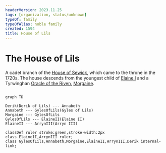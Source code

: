 ```yaml
---
headerVersion: 2023.11.25
tags: [organization, status/unknown]
typeOf: family
typeOfAlias: noble family
created: 1594
title: House of Lils
---
```

# The House of Lils

A cadet branch of the [House of Sewick](<./house-of-sewick.md>), which came to the throne in the 1720s. The house descends from the youngest child of [Elaine I](<../../people/historical-figures/sembaran-royalty/elaine-i.md>) and a Tyrwinghan [Oracle of the Riven](<../oracle-of-the-riven.md>), [Morgaine](<../../people/historical-figures/sembaran-royalty/morgaine.md>).

```mermaid 

graph TD

Derik(Derik of Lils) --- Annabeth
Annabeth --- GylesOfLils(Gyles of Lils)
Morgaine --- GylesOfLils
GylesOfLils --- ElaineII(Elaine II)
ElaineII --- ArrynIII(Arryn III)

classDef ruler stroke:green,stroke-width:2px
class ElaineII,ArrynIII ruler;
class GylesOfLils,Annabeth,Morgaine,ElaineII,ArrynIII,Derik internal-link;



```



